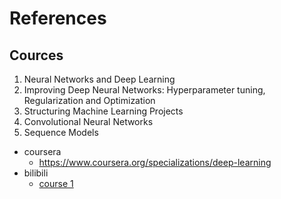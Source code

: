 # References

## Cources

1. Neural Networks and Deep Learning
2. Improving Deep Neural Networks: Hyperparameter tuning, Regularization and Optimization
3. Structuring Machine Learning Projects
4. Convolutional Neural Networks
5. Sequence Models

* coursera
  * https://www.coursera.org/specializations/deep-learning
* bilibili
  * [course 1](https://www.bilibili.com/video/av47213492)